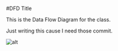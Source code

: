#DFD Title

This is the Data Flow Diagram for the class. 

Just writing this cause I need those commit.

![alt]()
